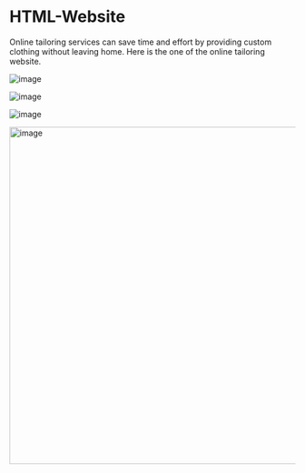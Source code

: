 # HTML-Website
Online tailoring services can save time and effort by providing custom clothing without leaving home. Here is the one of the online tailoring website.

![image](https://github.com/sandhyamindhyala/HTML-Website/assets/144439154/0eec5cde-241b-4a79-83c1-ba0a53ba9a87)


![image](https://github.com/sandhyamindhyala/HTML-Website/assets/144439154/6d04fe65-a556-45ff-a73d-a3398e48ee54)

![image](https://github.com/sandhyamindhyala/HTML-Website/assets/144439154/1a96e2ee-f58d-4885-a53f-9805a9cbe3fe)

<img width="593" alt="image" src="https://github.com/sandhyamindhyala/HTML-Website/assets/144439154/c9b0a823-b7e3-46cf-8b3f-4a48aeb9c34a">
